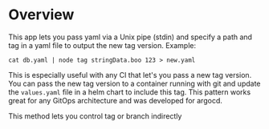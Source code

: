 # Overview

This app lets you pass yaml via a Unix pipe (stdin) and specify a path and tag in a yaml file to output the new tag version. Example:

    cat db.yaml | node tag stringData.boo 123 > new.yaml

This is especially useful with any CI that let's you pass a new tag version. You can pass the new tag version to a container running with git and update the `values.yaml` file in a helm chart to include this tag. This pattern works great for any GitOps architecture and was developed for argocd.

This method lets you control tag or branch indirectly